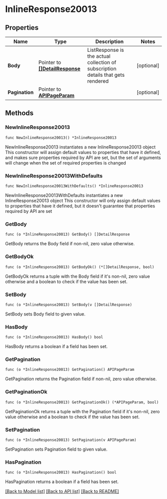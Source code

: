 # InlineResponse20013

## Properties

Name | Type | Description | Notes
------------ | ------------- | ------------- | -------------
**Body** | Pointer to [**[]DetailResponse**](DetailResponse.md) | ListResponse is the actual collection of subscription details that gets rendered | [optional] 
**Pagination** | Pointer to [**APIPageParam**](APIPageParam.md) |  | [optional] 

## Methods

### NewInlineResponse20013

`func NewInlineResponse20013() *InlineResponse20013`

NewInlineResponse20013 instantiates a new InlineResponse20013 object
This constructor will assign default values to properties that have it defined,
and makes sure properties required by API are set, but the set of arguments
will change when the set of required properties is changed

### NewInlineResponse20013WithDefaults

`func NewInlineResponse20013WithDefaults() *InlineResponse20013`

NewInlineResponse20013WithDefaults instantiates a new InlineResponse20013 object
This constructor will only assign default values to properties that have it defined,
but it doesn't guarantee that properties required by API are set

### GetBody

`func (o *InlineResponse20013) GetBody() []DetailResponse`

GetBody returns the Body field if non-nil, zero value otherwise.

### GetBodyOk

`func (o *InlineResponse20013) GetBodyOk() (*[]DetailResponse, bool)`

GetBodyOk returns a tuple with the Body field if it's non-nil, zero value otherwise
and a boolean to check if the value has been set.

### SetBody

`func (o *InlineResponse20013) SetBody(v []DetailResponse)`

SetBody sets Body field to given value.

### HasBody

`func (o *InlineResponse20013) HasBody() bool`

HasBody returns a boolean if a field has been set.

### GetPagination

`func (o *InlineResponse20013) GetPagination() APIPageParam`

GetPagination returns the Pagination field if non-nil, zero value otherwise.

### GetPaginationOk

`func (o *InlineResponse20013) GetPaginationOk() (*APIPageParam, bool)`

GetPaginationOk returns a tuple with the Pagination field if it's non-nil, zero value otherwise
and a boolean to check if the value has been set.

### SetPagination

`func (o *InlineResponse20013) SetPagination(v APIPageParam)`

SetPagination sets Pagination field to given value.

### HasPagination

`func (o *InlineResponse20013) HasPagination() bool`

HasPagination returns a boolean if a field has been set.


[[Back to Model list]](../README.md#documentation-for-models) [[Back to API list]](../README.md#documentation-for-api-endpoints) [[Back to README]](../README.md)


